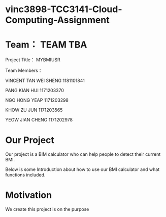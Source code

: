 # vinc3898-TCC3141-Cloud-Computing-Assignment


# Team： TEAM TBA
Project Title： MYBMIUSR

Team Members：

VINCENT TAN WEI SHENG 1181101841

PANG KIAN HUI 1171203370

NGO HONG YEAP 1171203298

KHOW ZU JUN 1171203565

YEOW JIAN CHENG 1171202978

# Our Project
Our project is a BIM calculator who can help people to detect their current BMI. 

Below is some Introduction about how to use our BMI calculator and what functions included. 





# Motivation
We create this project is on the purpose 

